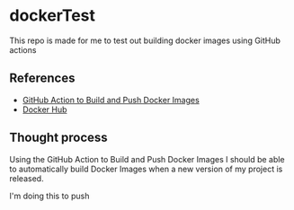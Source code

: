 # dockerTest
This repo is made for me to test out building docker images using GitHub actions

## References
- [GitHub Action to Build and Push Docker Images](https://github.com/marketplace/actions/build-and-push-docker-images)
- [Docker Hub](https://hub.docker.com)

## Thought process
Using the GitHub Action to Build and Push Docker Images I should be able to automatically build Docker Images when a new version of my project is released.

I'm doing this to push